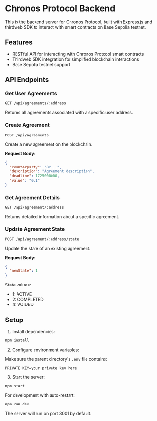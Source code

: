 # Chronos Protocol Backend

This is the backend server for Chronos Protocol, built with Express.js and thirdweb SDK to interact with smart contracts on Base Sepolia testnet.

## Features

- RESTful API for interacting with Chronos Protocol smart contracts
- Thirdweb SDK integration for simplified blockchain interactions
- Base Sepolia testnet support

## API Endpoints

### Get User Agreements

```
GET /api/agreements/:address
```

Returns all agreements associated with a specific user address.

### Create Agreement

```
POST /api/agreements
```

Create a new agreement on the blockchain.

**Request Body:**
```json
{
  "counterparty": "0x...",
  "description": "Agreement description",
  "deadline": 1725000000,
  "value": "0.1"
}
```

### Get Agreement Details

```
GET /api/agreement/:address
```

Returns detailed information about a specific agreement.

### Update Agreement State

```
POST /api/agreement/:address/state
```

Update the state of an existing agreement.

**Request Body:**
```json
{
  "newState": 1
}
```

State values:
- 1: ACTIVE
- 2: COMPLETED
- 4: VOIDED

## Setup

1. Install dependencies:

```bash
npm install
```

2. Configure environment variables:

Make sure the parent directory's `.env` file contains:
```
PRIVATE_KEY=your_private_key_here
```

3. Start the server:

```bash
npm start
```

For development with auto-restart:

```bash
npm run dev
```

The server will run on port 3001 by default.
